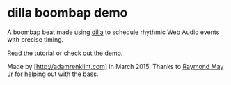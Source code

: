 # dilla boombap demo

A boombap beat made using [dilla](https://github.com/adamrenklint/dilla) to schedule rhythmic Web Audio events with precise timing.

[Read the tutorial](http://adamrenklint.com/making-boombap-beat-with-dilla) or [check out the demo](http://adamrenklint.github.io/dilla-boombap-demo).

Made by [http://adamrenklint.com] in March 2015. Thanks to [Raymond May Jr](https://github.com/octatone) for helping out with the bass.